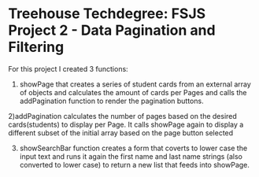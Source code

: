 # Treehouse Techdegree: FSJS Project 2 - Data Pagination and Filtering

For this project I created 3 functions:

1) showPage that creates a series of student cards from an external array of objects and calculates the amount of cards per Pages and calls the addPagination function to render the pagination buttons.


2)addPagination calculates the number of pages based on the desired cards(students) to display per Page. It calls showPage again to display a different subset of the initial array based on the page button selected

3) showSearchBar function creates a form that coverts to lower case the input text and runs it again the first name and last name strings (also converted to lower case) to return a new list that feeds into showPage.